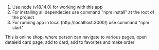 1. Use node (v18.14.0) for working with this app
2. For installing all dependecies use command "npm install" at the root of the project
3. For running app in local (http://localhost:3000/) use command "npm start"

This is online shop, where person can navigate to various pages, open detaield card page, add to card, add to favorites and make order
